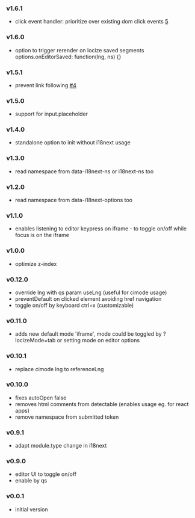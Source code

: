### v1.6.1

- click event handler: prioritize over existing dom click events [5](https://github.com/locize/locize-editor/pull/5)

### v1.6.0

- option to trigger rerender on locize saved segments options.onEditorSaved: function(lng, ns) {}

### v1.5.1

- prevent link following [#4](https://github.com/locize/locize-editor/pull/4)

### v1.5.0

- support for input.placeholder

### v1.4.0

- standalone option to init without i18next usage

### v1.3.0

- read namespace from data-i18next-ns or i18next-ns too

### v1.2.0

- read namespace from data-i18next-options too

### v1.1.0

- enables listening to editor keypress on iframe - to toggle on/off while focus is on the iframe

### v1.0.0

- optimize z-index

### v0.12.0

- override lng with qs param useLng (useful for cimode usage)
- preventDefault on clicked element avoiding href navigation
- toggle on/off by keyboard ctrl+x (customizable)

### v0.11.0

- adds new default mode 'iframe', mode could be toggled by ?locizeMode=tab or setting mode on editor options

### v0.10.1

- replace cimode lng to referenceLng

### v0.10.0

- fixes autoOpen false
- removes html comments from detectable (enables usage eg. for react apps)
- remove namespace from submitted token

### v0.9.1

- adapt module.type change in i18next

### v0.9.0

- editor UI to toggle on/off
- enable by qs

### v0.0.1

- initial version
